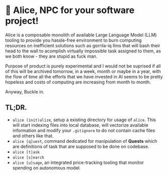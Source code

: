 # 🪷 Alice, NPC for your software project!

Alice is a composable monolith of available Large Language Model (LLM) tooling to provide you hassle-free environment to burn computing resources on inefficient solutions such as gorrila-iq llms that will bash their head to the wall to acomplish virtually impossible task assigned to them, as we both know - they are stupid as fuck man.

Purpose of product is purely experimental and I would not be suprised if all of this will be archived tomorrow, in a week, month or maybe in a year, with the flow of time all the efforts that we have invested in AI seems to be pretty hopeless and costs of computing are increasing from month to month.

Anyway, Buckle in.

## TL;DR.

- `alice (init)alize`, setup a existing directory for usage of `alice`. This will start indexing files into local database, will vectorize available information and modify your `.gitignore` to do not contain cache files and others like that.
- `alice [q]uest`, command dedicated for manipulation of **Quests** which are definitions of task that are supposed to be done on codebase.
- `alice [t]ask`
- `alice [s]earch`
- `alice [u]sage`, an integrated price-tracking tooling that monitor spending on autonomous model.
